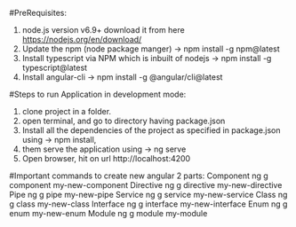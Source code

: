 #PreRequisites:
1) node.js version v6.9+ download it from here https://nodejs.org/en/download/
2) Update the npm (node package manger) 												-> npm install -g npm@latest
3) Install typescript via NPM which is inbuilt of nodejs 	                            -> npm install -g typescript@latest
4) Install angular-cli  																-> npm install -g @angular/cli@latest

#Steps to run Application in development mode:
1) clone project in a folder.
2) open terminal, and go to directory having package.json
3) Install all the dependencies of the project as specified in package.json using 		-> npm install,
4) them serve the application using														-> ng serve
5) Open browser, hit on url http://localhost:4200

#Important commands to create new angular 2 parts:
 Component	    ng g component my-new-component
 Directive	    ng g directive my-new-directive
 Pipe	        ng g pipe my-new-pipe
 Service	    ng g service my-new-service
 Class	        ng g class my-new-class
 Interface	    ng g interface my-new-interface
 Enum	        ng g enum my-new-enum
 Module	        ng g module my-module
